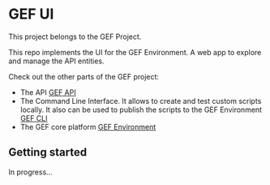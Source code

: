 # GEF UI

This project belongs to the GEF Project.

This repo implements the UI for the GEF Environment. A web app to explore and manage the API entities.

Check out the other parts of the GEF project:

- The API [GEF API](https://github.com/Vizzuality/GEF-API)
- The Command Line Interface. It allows to create and test custom scripts locally. It also can be used to publish the scripts to the GEF Environment [GEF CLI](https://github.com/Vizzuality/GEF-CLI)
- The GEF core platform [GEF Environment](https://github.com/Vizzuality/GEF-Environment)

## Getting started

In progress...